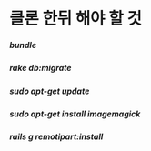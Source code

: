 


클론 한뒤 해야 할 것
==============================================================



##### bundle

##### rake db:migrate

##### sudo apt-get update

##### sudo apt-get install imagemagick

##### rails g remotipart:install
